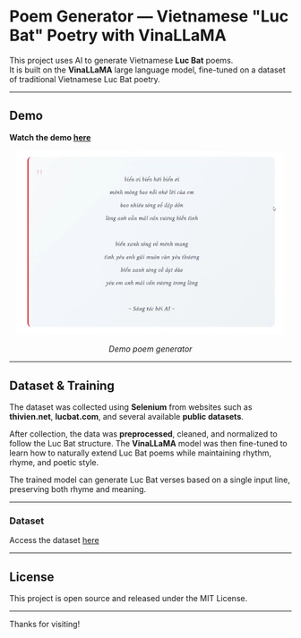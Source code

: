 # Poem Generator — Vietnamese "Luc Bat" Poetry with VinaLLaMA

This project uses AI to generate Vietnamese **Luc Bat** poems.  
It is built on the **VinaLLaMA** large language model, fine-tuned on a dataset of traditional Vietnamese Luc Bat poetry.

---

## Demo

**Watch the demo [here](https://drive.google.com/file/d/1YBMI3m_fur111kii1KWF2kPv7Pyis-mk/view?usp=sharing)**

<p align="center">
  <img src="demo/image.png" alt="Poem Generation Screenshot" width="95%">
</p>
<p align="center"><em>Demo poem generator</em></p>

---

## Dataset & Training

The dataset was collected using **Selenium** from websites such as **thivien.net**, **lucbat.com**, and several available **public datasets**.

After collection, the data was **preprocessed**, cleaned, and normalized to follow the Luc Bat structure. The **VinaLLaMA** model was then fine-tuned to learn how to naturally extend Luc Bat poems while maintaining rhythm, rhyme, and poetic style.

The trained model can generate Luc Bat verses based on a single input line, preserving both rhyme and meaning.

---

### Dataset

Access the dataset [here](https://drive.google.com/file/d/1w5XEUwTi8lCB9eFM_DnSIJ8VaMMrsfi3/view)

---

## License

This project is open source and released under the MIT License.

---

Thanks for visiting!
